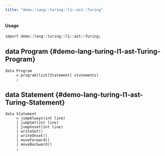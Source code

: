 ```yaml
---
title: "demo::lang::turing::l1::ast::Turing"
---
```


#### Usage

`import demo::lang::turing::l1::ast::Turing;`


## data Program {#demo-lang-turing-l1-ast-Turing-Program}

```rascal
data Program  
     = program(list[Statement] statements)
     ;
```

## data Statement {#demo-lang-turing-l1-ast-Turing-Statement}

```rascal
data Statement  
     = jumpAlways(int line)
     | jumpSet(int line)
     | jumpUnset(int line)
     | writeSet()
     | writeUnset()
     | moveForward()
     | moveBackward()
     ;
```

